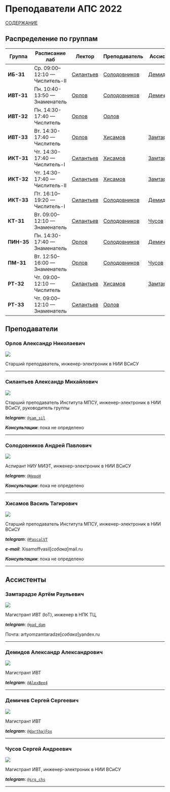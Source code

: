 # Преподаватели АПС 2022

[СОДЕРЖАНИЕ](../README.md)

## Распределение по группам

|   Группа   |        Расписание лаб        |                    Лектор                   |              Преподаватель                  |                  Ассистент                |
|------------|------------------------------|---------------------------------------------|---------------------------------------------|-------------------------------------------|
| **ИБ-31**  |Ср. 09:00–12:10 — Числитель-II|[Силантьев](#силантьев-александр-михайлович) |[Солодовников](#солодовников-андрей-павлович)|[Демидов](#демидов-александр-александрович)|
| **ИВТ-31** |Пн. 10:40-13:50 — Знаменатель |[Орлов](#орлов-александр-николаевич)         |[Солодовников](#солодовников-андрей-павлович)|[Демичев](#демичев-сергей-сергеевич)       |
| **ИВТ-32** |Пн. 14:30-17:40 — Числитель   |[Орлов](#орлов-александр-николаевич)         |[Орлов](#орлов-александр-николаевич)         |                                           |
| **ИВТ-33** |Вт. 14:30-17:40 — Числитель   |[Орлов](#орлов-александр-николаевич)         |[Хисамов](#хисамов-василь-тагирович)         |[Замтарадзе](#замтарадзе-артём-раульевич)  |
| **ИКТ-31** |Чт. 14:30-17:40 — Числитель-I |[Силантьев](#силантьев-александр-михайлович) |[Хисамов](#хисамов-василь-тагирович)         |[Замтарадзе](#замтарадзе-артём-раульевич)  |
| **ИКТ-32** |Чт. 14:30-17:40 — Числитель-II|[Силантьев](#силантьев-александр-михайлович) |[Хисамов](#хисамов-василь-тагирович)         |[Замтарадзе](#замтарадзе-артём-раульевич)  |
| **ИКТ-33** |Пт. 16:10–19:20 — Числитель-I |[Силантьев](#силантьев-александр-михайлович) |[Солодовников](#солодовников-андрей-павлович)|[Демидов](#демидов-александр-александрович)|
| **КТ-31**  |Вт. 09:00–12:10 — Знаменатель |[Силантьев](#силантьев-александр-михайлович) |[Солодовников](#солодовников-андрей-павлович)|[Чусов](#чусов-сергей-андреевич)           |
| **ПИН-35** |Пн. 14:30-17:40 — Знаменатель |[Орлов](#орлов-александр-николаевич)         |[Солодовников](#солодовников-андрей-павлович)|[Демичев](#демичев-сергей-сергеевич)       |
| **ПМ-31**  |Вт. 12:50–16:00 — Знаменатель |[Орлов](#орлов-александр-николаевич)         |[Солодовников](#солодовников-андрей-павлович)|[Чусов](#чусов-сергей-андреевич)           |
| **РТ-32**  |Чт. 09:00–12:10 — Числитель   |[Силантьев](#силантьев-александр-михайлович) |[Хисамов](#хисамов-василь-тагирович)         |[Замтарадзе](#замтарадзе-артём-раульевич)  |
| **РТ-33**  |Чт. 09:00–12:10 — Знаменатель |[Силантьев](#силантьев-александр-михайлович) |[Орлов](#орлов-александр-николаевич)         |                                           |


## Преподаватели


<!-- ### Барков Евгений Сергеевич

![](../../technical/Other/Pic/barkov.jpg)

Магистр НИУ МИЭТ, инженер-электроник в НИИ ВСиСУ

***telegram***: [`@barkove`](http://t.me/barkove)


--- -->


### Орлов Александр Николаевич

![](../../technical/Other/Pic/orlov.jpg)

Старший преподаватель, инженер-электроник в НИИ ВСиСУ


---


<!-- ### Рыжкова Дарья Васильевна

![](../../technical/Other/Pic/rygkova.jpg)

Магистр НИУ МИЭТ, инженер-электроник в НИИ ВСиСУ

***telegram***: [`@frarrr`](http://t.me/frarrr)


--- -->
### Силантьев Александр Михайлович

![](../../technical/Other/Pic/silantiev.jpg)

Старший преподаватель Института МПСУ, инженер-электроник в НИИ ВСиСУ, руководитель группы

***telegram***: [`@sam_sil`](http://t.me/sam_sil)

***Консультации***: пока не определено

---


### Солодовников Андрей Павлович

![](../../technical/Other/Pic/solodovnikov.jpg)

Аспирант НИУ МИЭТ, инженер-электроник в НИИ ВСиСУ

***telegram***: [`@HepoH`](http://t.me/HepoH)

***Консультации***: пока не определено

---
### Хисамов Василь Тагирович

![](../../technical/Other/Pic/hisamov.jpg)

Старший преподаватель Института МПСУ, инженер-электроник в НИИ ВСиСУ

***telegram***: [`@PascalVT`](http://t.me/PascalVT)

***e-mail***: Xisamoffvasil[*собака*]mail.ru

***Консультации***: пока не определено

---
## Ассистенты

### Замтарадзе Артём Раульевич

![](../../technical/Other/Pic/zamtaradze.jpg)

Магистрант ИВТ (IoT), инженер в НПК ТЦ,

***telegram***: [`@gad_dam`](http://t.me/gad_dam)

Почта: artyomzamtaradze[*собака*]yandex.ru

---


### Демидов Александр Александрович

![](../../technical/Other/Pic/demidov.jpg)

Магистрант ИВТ

***telegram***: [`@AlexBee4`](http://t.me/AlexBee4)

---


### Демичев Сергей Сергеевич

![](../../technical/Other/Pic/demichev.jpg)

Магистрант ИВТ

***telegram***: [`@darthajFox`](http://t.me/darthajFox)

---

### Чусов Сергей Андреевич

![](../../technical/Other/Pic/chusov.jpg)

Магистрант ИВТ, инженер-электроник в НИИ ВСиСУ

***telegram***: [`@srg_chs`](http://t.me/srg_chs)

---
